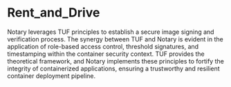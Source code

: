 # Rent_and_Drive
Notary leverages TUF principles to establish a secure image signing and verification process. The synergy between TUF and Notary is evident in the application of role-based access control, threshold signatures, and timestamping within the container security context. TUF provides the theoretical framework, and Notary implements these principles to fortify the integrity of containerized applications, ensuring a trustworthy and resilient container deployment pipeline.
